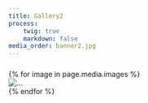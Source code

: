 ```yaml
---
title: Gallery2
process:
    twig: true
    markdown: false
media_order: banner2.jpg
---
```


<!-- <div class=row>
        {% for image in page.media.images %}
            <div class=col> 
                <img src="{{ image.url }}">
            </div>
        {% endfor %}
</div> -->

<div id="cardRow" class="row" style="padding-top: 2%">
    {% for image in page.media.images %}
        <div class="col-lg-3 col-md-6 col-sm-12" id="Bulbasaur">
            <div class="card">
                <img src="{{ image.url }}" class="card-img-top" alt="...">
            </div>
        </div>
    {% endfor %}
</div>